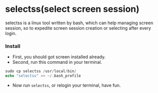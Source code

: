 # selectss(select screen session)

selectss is a linux tool written by bash, which can help managing screen session, so to expedite screen session creation or selecting after every login.  

### Install
+ First, you should got screen installed already.  
+ Second, run this command in your terminal.

```php
sudo cp selectss /usr/local/bin/
echo "selectss" >> ~/.bash_profile
```
+ Now run `selectss`, or relogin your terminal, have fun.
